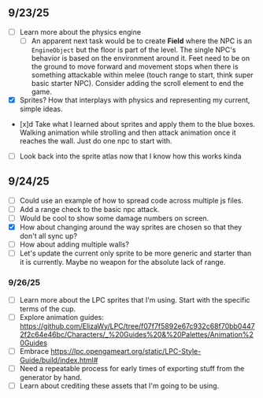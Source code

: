 ## 9/23/25

- [ ] Learn more about the physics engine
  - [ ] An apparent next task would be to create **Field** where the NPC is an `EngineObject` but the floor is part of the level. The single NPC's behavior is based on the environment around it. Feet need to be on the ground to move forward and movement stops when there is something attackable within melee (touch range to start, think super basic starter NPC). Consider adding the scroll element to end the game.
- [x] Sprites? How that interplays with physics and representing my current, simple ideas.
- [x]d Take what I learned about sprites and apply them to the blue boxes. Walking animation while strolling and then attack animation once it reaches the wall. Just do one npc to start with.
- [ ] Look back into the sprite atlas now that I know how this works kinda

## 9/24/25

- [ ] Could use an example of how to spread code across multiple js files.
- [ ] Add a range check to the basic npc attack.
- [ ] Would be cool to show some damage numbers on screen.
- [x] How about changing around the way sprites are chosen so that they don't all sync up?
- [ ] How about adding multiple walls?
- [ ] Let's update the current only sprite to be more generic and starter than it is currently. Maybe no weapon for the absolute lack of range.

### 9/26/25

- [ ] Learn more about the LPC sprites that I'm using. Start with the specific terms of the cup.
- [ ] Explore animation guides: https://github.com/ElizaWy/LPC/tree/f07f7f5892e67c932c68f70bb04472f2c64e46bc/Characters/_%20Guides%20&%20Palettes/Animation%20Guides
- [ ] Embrace https://lpc.opengameart.org/static/LPC-Style-Guide/build/index.html#
- [ ] Need a repeatable process for early times of exporting stuff from the generator by hand.
- [ ] Learn about crediting these assets that I'm going to be using.
